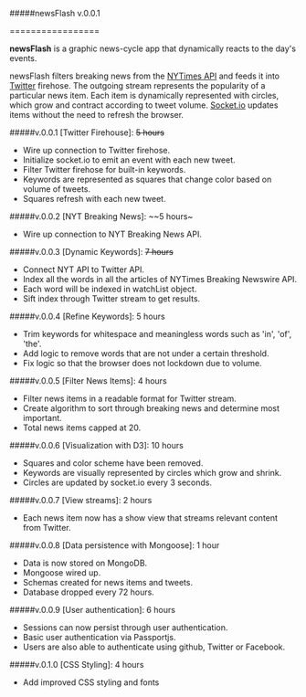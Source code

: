 #####newsFlash v.0.0.1

=================

**newsFlash** is a graphic news-cycle app that dynamically reacts to the day's events.

newsFlash filters breaking news from the [NYTimes API](http://nyti.ms/PkaWYK) and feeds it into [Twitter](https://dev.twitter.com/) firehose. The outgoing stream represents the popularity of a particular news item. Each item is dynamically represented with circles, which grow and contract according to tweet volume. [Socket.io](http://socket.io/) updates items without the need to refresh the browser.

#####v.0.0.1      [Twitter Firehouse]:                ~~5 hours~~
+ Wire up connection to Twitter firehose.
+ Initialize socket.io to emit an event with each new tweet.
+ Filter Twitter firehose for built-in keywords.
+ Keywords are represented as squares that change color based on volume of tweets.
+ Squares refresh with each new tweet.

#####v.0.0.2      [NYT Breaking News]:                ~~5 hours~
+ Wire up connection to NYT Breaking News API.

#####v.0.0.3      [Dynamic Keywords]:                 ~~7 hours~~
+ Connect NYT API to Twitter API.
+ Index all the words in all the articles of NYTimes Breaking Newswire API.
+ Each word will be indexed in watchList object.
+ Sift index through Twitter stream to get results.

#####v.0.0.4      [Refine Keywords]:                 5 hours
+ Trim keywords for whitespace and meaningless words such as 'in', 'of', 'the'.
+ Add logic to remove words that are not under a certain threshold.
+ Fix logic so that the browser does not lockdown due to volume.

#####v.0.0.5      [Filter News Items]:                4 hours
+ Filter news items in a readable format for Twitter stream.
+ Create algorithm to sort through breaking news and determine most important.
+ Total news items capped at 20.

#####v.0.0.6      [Visualization with D3]:            10 hours
+ Squares and color scheme have been removed.
+ Keywords are visually represented by circles which grow and shrink.
+ Circles are updated by socket.io every 3 seconds.

#####v.0.0.7      [View streams]:                     2 hours
+ Each news item now has a show view that streams relevant content from Twitter.

#####v.0.0.8      [Data persistence with Mongoose]:   1 hour
+ Data is now stored on MongoDB.
+ Mongoose wired up.
+ Schemas created for news items and tweets.
+ Database dropped every 72 hours.

#####v.0.0.9      [User authentication]:              6 hours
+ Sessions can now persist through user authentication.
+ Basic user authentication via Passportjs.
+ Users are also able to authenticate using github, Twitter or Facebook.

#####v.0.1.0      [CSS Styling]:                      4 hours
+ Add improved CSS styling and fonts